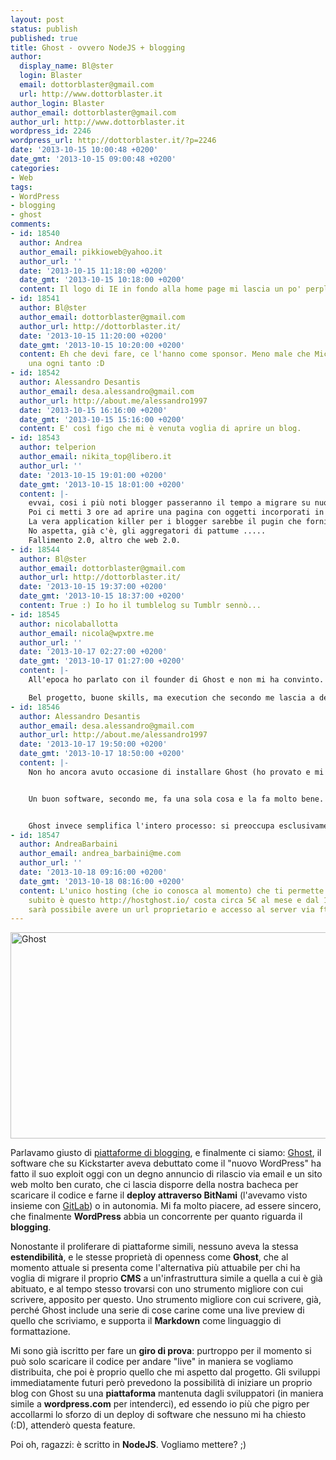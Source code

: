 ```yaml
---
layout: post
status: publish
published: true
title: Ghost - ovvero NodeJS + blogging
author:
  display_name: Bl@ster
  login: Blaster
  email: dottorblaster@gmail.com
  url: http://www.dottorblaster.it
author_login: Blaster
author_email: dottorblaster@gmail.com
author_url: http://www.dottorblaster.it
wordpress_id: 2246
wordpress_url: http://dottorblaster.it/?p=2246
date: '2013-10-15 10:00:48 +0200'
date_gmt: '2013-10-15 09:00:48 +0200'
categories:
- Web
tags:
- WordPress
- blogging
- ghost
comments:
- id: 18540
  author: Andrea
  author_email: pikkioweb@yahoo.it
  author_url: ''
  date: '2013-10-15 11:18:00 +0200'
  date_gmt: '2013-10-15 10:18:00 +0200'
  content: Il logo di IE in fondo alla home page mi lascia un po' perplesso... :-)
- id: 18541
  author: Bl@ster
  author_email: dottorblaster@gmail.com
  author_url: http://dottorblaster.it/
  date: '2013-10-15 11:20:00 +0200'
  date_gmt: '2013-10-15 10:20:00 +0200'
  content: Eh che devi fare, ce l'hanno come sponsor. Meno male che Microsoft ne azzecca
    una ogni tanto :D
- id: 18542
  author: Alessandro Desantis
  author_email: desa.alessandro@gmail.com
  author_url: http://about.me/alessandro1997
  date: '2013-10-15 16:16:00 +0200'
  date_gmt: '2013-10-15 15:16:00 +0200'
  content: E' così figo che mi è venuta voglia di aprire un blog.
- id: 18543
  author: telperion
  author_email: nikita_top@libero.it
  author_url: ''
  date: '2013-10-15 19:01:00 +0200'
  date_gmt: '2013-10-15 18:01:00 +0200'
  content: |-
    evvai, cosi i più noti blogger passeranno il tempo a migrare su nuove piattaforme e a scrivere mirabolanti articoli sui fiammanti blog su come migrare e installare un trimiliardo di plugins per collegarsi ad ogni possibile ed immaginabile inutile servizio social cloud distribuited solidario stacipp ...
    Poi ci metti 3 ore ad aprire una pagina con oggetti incorporati in arrivo da 3 continenti.
    La vera application killer per i blogger sarebbe il pugin che fornisce i contenuti automaticamente.
    No aspetta, già c'è, gli aggregatori di pattume .....
    Fallimento 2.0, altro che web 2.0.
- id: 18544
  author: Bl@ster
  author_email: dottorblaster@gmail.com
  author_url: http://dottorblaster.it/
  date: '2013-10-15 19:37:00 +0200'
  date_gmt: '2013-10-15 18:37:00 +0200'
  content: True :) Io ho il tumblelog su Tumblr sennò...
- id: 18545
  author: nicolaballotta
  author_email: nicola@wpxtre.me
  author_url: ''
  date: '2013-10-17 02:27:00 +0200'
  date_gmt: '2013-10-17 01:27:00 +0200'
  content: |-
    All'epoca ho parlato con il founder di Ghost e non mi ha convinto. Sinceramente non ho capito il perchè tanti WordPress business man abbiano sganciato cash e  aderito all'iniziativa (vedi WooThemes) dato che appunto è tutto fatto in Node...hanno pigliato £190k e sinceramente mi aspettavo di più che una alpha di CMS che tende a ricostruire processi che WP ha già da anni....a questo aggiungiamo che temi e plugins non saranno compatibili....boh.

    Bel progetto, buone skills, ma execution che secondo me lascia a desiderare....
- id: 18546
  author: Alessandro Desantis
  author_email: desa.alessandro@gmail.com
  author_url: http://about.me/alessandro1997
  date: '2013-10-17 19:50:00 +0200'
  date_gmt: '2013-10-17 18:50:00 +0200'
  content: |-
    Non ho ancora avuto occasione di installare Ghost (ho provato e mi ha dato un milione di casini con le dipendenze, e non ho proprio tempo per risolverli), ma mi sembra che lo scopo del progetto sia andare nella direzione esattamente opposta rispetto a WordPress, che ha perso parecchio fascino ai miei occhi.


    Un buon software, secondo me, fa una sola cosa e la fa molto bene. WordPress ha ormai un miliardo di funzionalità che, sebbene siano state implementate discretamente (tralasciando la parte tecnica: dando uno sguardo ai sorgenti mi pare che "Code is poetry" sia solo una bella frase a effetto), poco hanno a che fare col blogging. Sta diventando un CMS, e non c'è nulla di male in questo, per carità, ma allora dovremmo smetterla di considerarlo un blogging engine che all'occorrenza può fare un po' di tutto e trasformarlo invece in qualcosa di più generico, una sorta di framework (tipo Drupal).


    Ghost invece semplifica l'intero processo: si preoccupa esclusivamente delle funzionalità strettamente collegate al blogging, permettendo comunque agli smanettoni di farci quello che vogliono. E' una figata colossale: se WordPress è l'intera cassetta degli attrezzi, Ghost è il cacciavite a stella di cui hai bisogno. Non è adatto a tutti, ma per le persone che lo cercavano da tempo sarà perfetto.
- id: 18547
  author: AndreaBarbaini
  author_email: andrea_barbaini@me.com
  author_url: ''
  date: '2013-10-18 09:16:00 +0200'
  date_gmt: '2013-10-18 08:16:00 +0200'
  content: L'unico hosting (che io conosca al momento) che ti permette di Ghost da
    subito è questo http://hostghost.io/ costa circa 5€ al mese e dal 1° novembre
    sarà possibile avere un url proprietario e accesso al server via ftp.
---
```

<p><img class="aligncenter" alt="Ghost" src="http://i1.createsend5.com/ei/t/B2/348/993/csimport/newsletterlaunch.141308.jpg" width="720" height="330" /></p>
<p>Parlavamo giusto di <a href="http://dottorblaster.it/2013/10/blogging-engine-filosofia-varie-ed-eventuali/">piattaforme di blogging</a>, e finalmente ci siamo: <a href="http://ghost.org/">Ghost</a>, il software che su Kickstarter aveva debuttato come il "nuovo WordPress" ha fatto il suo exploit oggi con un degno annuncio di rilascio via email e un sito web molto ben curato, che ci lascia disporre della nostra bacheca per scaricare il codice e farne il <strong>deploy attraverso BitNami</strong> (l'avevamo visto insieme con <a href="http://dottorblaster.it/2013/03/gitlab-bitnami-ne-fornisce-installer/">GitLab</a>) o in autonomia. Mi fa molto piacere, ad essere sincero, che finalmente <strong>WordPress</strong> abbia un concorrente per quanto riguarda il <strong>blogging</strong>.</p>
<p>Nonostante il proliferare di piattaforme simili, nessuno aveva la stessa <strong>estendibilità</strong>, e le stesse proprietà di openness come <strong>Ghost</strong>, che al momento attuale si presenta come l'alternativa più attuabile per chi ha voglia di migrare il proprio <strong>CMS</strong> a un'infrastruttura simile a quella a cui è già abituato, e al tempo stesso trovarsi con uno strumento migliore con cui scrivere, apposito per questo. Uno strumento migliore con cui scrivere, già, perché Ghost include una serie di cose carine come una live preview di quello che scriviamo, e supporta il <strong>Markdown</strong> come linguaggio di formattazione.</p>
<p>Mi sono già iscritto per fare un <strong>giro di prova</strong>: purtroppo per il momento si può solo scaricare il codice per andare "live" in maniera se vogliamo distribuita, che poi è proprio quello che mi aspetto dal progetto. Gli sviluppi immediatamente futuri però prevedono la possibilità di iniziare un proprio blog con Ghost su una <strong>piattaforma</strong> mantenuta dagli sviluppatori (in maniera simile a <strong>wordpress.com</strong> per intenderci), ed essendo io più che pigro per accollarmi lo sforzo di un deploy di software che nessuno mi ha chiesto (:D), attenderò questa feature.</p>
<p>Poi oh, ragazzi: è scritto in <strong>NodeJS</strong>. Vogliamo mettere? ;)</p>
